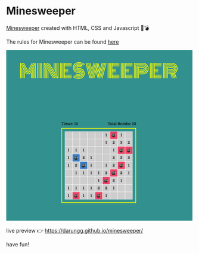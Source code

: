 # Minesweeper

[Minesweeper](https://de.wikipedia.org/wiki/Minesweeper) created with HTML, CSS and Javascript 🚩💣

The rules for Minesweeper can be found [here](https://minesweepergame.com/strategy/how-to-play-minesweeper.php)

<img src="src/screenshot.png" alt="screenshot of a minesweeper game" width="500"/>

live preview 👉 https://darungg.github.io/minesweeper/

have fun!

